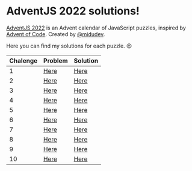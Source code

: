 # AdventJS 2022 solutions!

[AdventJS 2022](https://adventjs.dev/) is an Advent calendar of JavaScript puzzles, inspired by [Advent of Code](https://adventofcode.com). Created by [@midudev](https://github.com/midudev).

Here you can find my solutions for each puzzle. 😉

| Chalenge | Problem              | Solution             |
| -------- | -------------------- | -------------------- |
| 1        | [Here](01/README.md) | [Here](01/index.mjs) |
| 2        | [Here](02/README.md) | [Here](02/index.mjs) |
| 3        | [Here](03/README.md) | [Here](03/index.mjs) |
| 4        | [Here](04/README.md) | [Here](04/index.mjs) |
| 5        | [Here](05/README.md) | [Here](05/index.mjs) |
| 6        | [Here](06/README.md) | [Here](06/index.mjs) |
| 7        | [Here](07/README.md) | [Here](07/index.mjs) |
| 8        | [Here](08/README.md) | [Here](08/index.mjs) |
| 9        | [Here](09/README.md) | [Here](09/index.mjs) |
| 10       | [Here](10/README.md) | [Here](10/index.mjs) |
